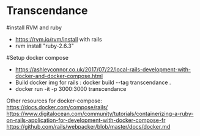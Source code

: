 # Transcendance

#install RVM and ruby
- https://rvm.io/rvm/install with rails
- rvm install "ruby-2.6.3"

#Setup docker compose
- https://ashleyconnor.co.uk/2017/07/22/local-rails-development-with-docker-and-docker-compose.html
- Build docker img for rails : docker build --tag transcendance .
- docker run -it -p 3000:3000 transcendance

Other resources for docker-compose:
https://docs.docker.com/compose/rails/ 
https://www.digitalocean.com/community/tutorials/containerizing-a-ruby-on-rails-application-for-development-with-docker-compose-fr  
https://github.com/rails/webpacker/blob/master/docs/docker.md 
